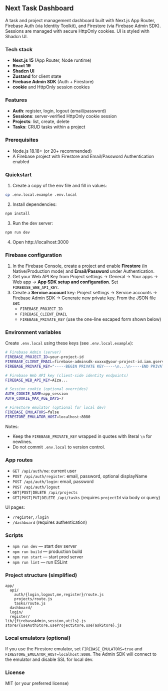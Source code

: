 ## Next Task Dashboard

A task and project management dashboard built with Next.js App Router, Firebase Auth (via Identity Toolkit), and Firestore (via Firebase Admin SDK). Sessions are managed with secure HttpOnly cookies. UI is styled with Shadcn UI.

### Tech stack

- **Next.js 15** (App Router, Node runtime)
- **React 19**
- **Shadcn UI**
- **Zustand** for client state
- **Firebase Admin SDK** (Auth + Firestore)
- **cookie** and HttpOnly session cookies

### Features

- **Auth**: register, login, logout (email/password)
- **Sessions**: server-verified HttpOnly cookie session
- **Projects**: list, create, delete
- **Tasks**: CRUD tasks within a project

### Prerequisites

- Node.js 18.18+ (or 20+ recommended)
- A Firebase project with Firestore and Email/Password Authentication enabled

### Quickstart

1. Create a copy of the env file and fill in values:

```bash
cp .env.local.example .env.local
```

2. Install dependencies:

```bash
npm install
```

3. Run the dev server:

```bash
npm run dev
```

4. Open http://localhost:3000

### Firebase configuration

1. In the Firebase Console, create a project and enable **Firestore** (in Native/Production mode) and **Email/Password** under Authentication.
2. Get your Web API Key from Project settings → General → Your apps → Web app → **App SDK setup and configuration**. Set `FIREBASE_WEB_API_KEY`.
3. Create a **Service account** key: Project settings → Service accounts → Firebase Admin SDK → Generate new private key. From the JSON file set:
   - `FIREBASE_PROJECT_ID`
   - `FIREBASE_CLIENT_EMAIL`
   - `FIREBASE_PRIVATE_KEY` (use the one-line escaped form shown below)

### Environment variables

Create `.env.local` using these keys (see `.env.local.example`):

```bash
# Firebase Admin (server)
FIREBASE_PROJECT_ID=your-project-id
FIREBASE_CLIENT_EMAIL=firebase-adminsdk-xxxxx@your-project-id.iam.gserviceaccount.com
FIREBASE_PRIVATE_KEY="-----BEGIN PRIVATE KEY-----\n...\n-----END PRIVATE KEY-----\n"

# Firebase Web API key (client-side identity endpoints)
FIREBASE_WEB_API_KEY=AIza...

# Session cookie (optional overrides)
AUTH_COOKIE_NAME=app_session
AUTH_COOKIE_MAX_AGE_DAYS=7

# Firestore emulator (optional for local dev)
FIREBASE_EMULATORS=false
FIRESTORE_EMULATOR_HOST=localhost:8080
```

Notes:

- Keep the `FIREBASE_PRIVATE_KEY` wrapped in quotes with literal `\n` for newlines.
- Do not commit `.env.local` to version control.

### App routes

- `GET /api/auth/me`: current user
- `POST /api/auth/register`: email, password, optional displayName
- `POST /api/auth/login`: email, password
- `POST /api/auth/logout`
- `GET|POST|DELETE /api/projects`
- `GET|POST|PUT|DELETE /api/tasks` (requires `projectId` via body or query)

UI pages:

- `/register`, `/login`
- `/dashboard` (requires authentication)

### Scripts

- `npm run dev` — start dev server
- `npm run build` — production build
- `npm run start` — start prod server
- `npm run lint` — run ESLint

### Project structure (simplified)

```
app/
  api/
    auth/{login,logout,me,register}/route.js
    projects/route.js
    tasks/route.js
  dashboard/
  login/
  register/
lib/{firebaseAdmin,session,utils}.js
store/{useAuthStore,useProjectStore,useTaskStore}.js
```

### Local emulators (optional)

If you use the Firestore emulator, set `FIREBASE_EMULATORS=true` and `FIRESTORE_EMULATOR_HOST=localhost:8080`. The Admin SDK will connect to the emulator and disable SSL for local dev.

### License

MIT (or your preferred license)
